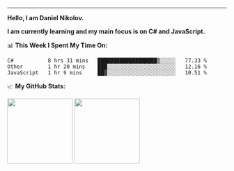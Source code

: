 ---
**Hello, I am Daniel Nikolov.**

**I am currently learning and my main focus is on C# and JavaScript.**

📊 **This Week I Spent My Time On:**
<!--START_SECTION:waka-->
```text
C#           8 hrs 31 mins   ███████████████████▒░░░░░   77.33 % 
Other        1 hr 20 mins    ███░░░░░░░░░░░░░░░░░░░░░░   12.16 % 
JavaScript   1 hr 9 mins     ██▓░░░░░░░░░░░░░░░░░░░░░░   10.51 % 
```
<!--END_SECTION:waka-->

📈 **My GitHub Stats:**

<p>
  <img height="150em" src="https://github-readme-stats.vercel.app/api?username=kace123&show_icons=true&hide_border=true&&count_private=true&include_all_commits=true" />
  <img height="150em" src="https://github-readme-stats.vercel.app/api/top-langs/?username=kace123&exclude_repo=KNN-Image-Classification&show_icons=true&hide_border=true&layout=compact&langs_count=8s"/>
</p>
